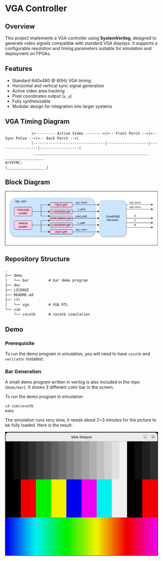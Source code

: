 # VGA Controller

## Overview

This project implements a VGA controller using **SystemVerilog**, designed to generate video signals compatible with standard VGA displays. It supports a configurable resolution and timing parameters suitable for simulation and deployment on FPGAs.

## Features

- Standard 640x480 @ 60Hz VGA timing
- Horizontal and vertical sync signal generation
- Active video area tracking
- Pixel coordinates output (`x`, `y`)
- Fully synthesizable
- Modular design for integration into larger systems

## VGA Timing Diagram

```
            |<--------- Active Video -------->|<-- Front Porch -->|<-- Sync Pulse -->|<-- Back Porch -->|
            |---------------------------------|-------------------|------------------|------------------|
             _____________________________________________________                    __________________
H/VSYNC:                                                          |__________________|
```

## Block Diagram

![Block diagram](./doc/assets/vga_sync.drawio.png)

## Repository Structure

```
.
├── demo
│   └── bar         # bar demo program
├── doc
├── LICENSE
├── README.md
├── rtl
│   └── vga         # VGA RTL
└── sim
    └── cocotb      # cocotb simulation
```

## Demo

### Prerequisite

To run the demo program in simulation, you will need to have `cocotb` and `verilator` installed.

### Bar Generation

A small demo program written in verilog is also included in the repo (`demo/bar`). It shows 3 different color bar in the screen.

To run the demo program in simulation:

```shell
cd sim/cocotb
make
```

The simulation runs very slow, it needs about 2~3 minutes for the picture to be fully loaded. Here is the result:

![demo](./doc/assets/demo.png)




